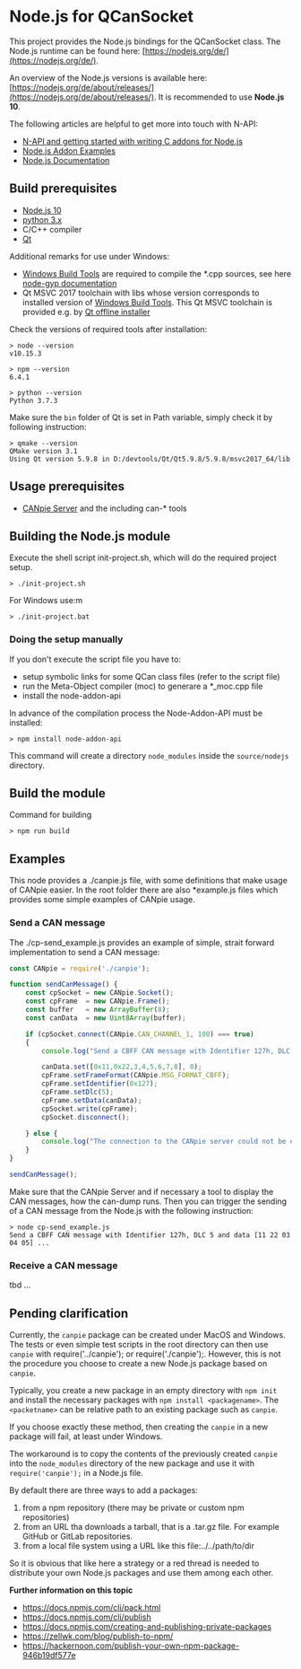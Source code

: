 # Node.js for QCanSocket

This project provides the Node.js bindings for the QCanSocket class. The Node.js runtime can
be found here: [https://nodejs.org/de/](https://nodejs.org/de/).

An overview of the Node.js versions is available here:
[https://nodejs.org/de/about/releases/](https://nodejs.org/de/about/releases/).
It is recommended to use **Node.js 10**.

The following articles are helpful to get more into touch with N-API:

- [N-API and getting started with writing C addons for Node.js](https://hackernoon.com/n-api-and-getting-started-with-writing-c-addons-for-node-js-cf061b3eae75)
- [Node.js Addon Examples](https://github.com/nodejs/abi-stable-node-addon-examples)
- [Node.js Documentation](https://nodejs.org/api/n-api.html)

## Build prerequisites

- [Node.js 10](https://nodejs.org/de/download/)
- [python 3.x](https://www.python.org/downloads/)
- C/C++ compiler
- [Qt](https://www.qt.io/)

Additional remarks for use under Windows:

- [Windows Build Tools](https://www.npmjs.com/package/windows-build-tools) are required to compile the *.cpp sources, see here [node-gyp documentation](https://github.com/nodejs/node-gyp)
- Qt MSVC 2017 toolchain with libs whose version corresponds to installed version of [Windows Build Tools](https://www.npmjs.com/package/windows-build-tools). This Qt MSVC toolchain is provided e.g. by [Qt offline installer](http://download.qt.io/official_releases/qt/5.9/5.9.8/qt-opensource-windows-x86-5.9.8.exe)

Check the versions of required tools after installation:

```shell
> node --version
v10.15.3

> npm --version
6.4.1

> python --version
Python 3.7.3
```

Make sure the `bin` folder of Qt is set in Path variable, simply check it by following instruction:

```shell
> qmake --version
QMake version 3.1
Using Qt version 5.9.8 in D:/devtools/Qt/Qt5.9.8/5.9.8/msvc2017_64/lib
```

## Usage prerequisites

- [CANpie Server](https://github.com/canpie/CANpie) and the including can-* tools

## Building the Node.js module

Execute the shell script init-project.sh, which will do the required project setup.

```shell
> ./init-project.sh
```

For Windows use:m

```shell
> ./init-project.bat
```

### Doing the setup manually

If you don't execute the script file you have to:

- setup symbolic links for some QCan class files (refer to the script file)
- run the Meta-Object compiler (moc) to generare a *_moc.cpp file
- install the node-addon-api

In advance of the compilation process the Node-Addon-API must be installed:

```shell
> npm install node-addon-api
```

This command will create a directory `node_modules` inside the `source/nodejs` directory.

## Build the module

Command for building

```shell
> npm run build
```

## Examples

This node provides a ./canpie.js file, with some definitions that make usage of CANpie easier.
In the root folder there are also *example.js files which provides some simple examples of CANpie usage.

### Send a CAN message

The ./cp-send_example.js provides an example of simple, strait forward implementation to send a CAN message:

```javascript
const CANpie = require('./canpie');

function sendCanMessage() {
    const cpSocket = new CANpie.Socket();
    const cpFrame  = new CANpie.Frame();
    const buffer   = new ArrayBuffer(8);
    const canData  = new Uint8Array(buffer);

    if (cpSocket.connect(CANpie.CAN_CHANNEL_1, 100) === true)
    {
        console.log("Send a CBFF CAN message with Identifier 127h, DLC 5 and data [11 22 03 04 05] ...");

        canData.set([0x11,0x22,3,4,5,6,7,8], 0);
        cpFrame.setFrameFormat(CANpie.MSG_FORMAT_CBFF);
        cpFrame.setIdentifier(0x127);
        cpFrame.setDlc(5);
        cpFrame.setData(canData);
        cpSocket.write(cpFrame);
        cpSocket.disconnect();

    } else {
        console.log("The connection to the CANpie server could not be established.");
    }
}

sendCanMessage();
```

Make sure that the CANpie Server and if necessary a tool to display the CAN messages, how the can-dump runs. Then you can trigger the sending of a CAN message from the Node.js with the following instruction:

```shell
> node cp-send_example.js
Send a CBFF CAN message with Identifier 127h, DLC 5 and data [11 22 03 04 05] ...
```

### Receive a CAN message

tbd ...

## Pending clarification

Currently, the `canpie` package can be created under MacOS and Windows. The tests or even simple test scripts in the root directory can then use `canpie` with require('../canpie'); or require('./canpie');. However, this is not the procedure you choose to create a new Node.js package based on `canpie`.

Typically, you create a new package in an empty directory with `npm init` and install the necessary packages with `npm install <packagename>`. The `<packetname>` can be relative path to an existing package such as `canpie`.

If you choose exactly these method, then creating the `canpie` in a new package will fail, at least under Windows.

The workaround is to copy the contents of the previously created `canpie` into the `node_modules` directory of the new package and use it with `require('canpie');` in a Node.js file.

By default there are three ways to add a packages:

1. from a npm repository (there may be private or custom npm repositories)
1. from an URL tha downloads a tarball, that is a .tar.gz file. For example  GitHub or GitLab repositories.
1. from a local file system using a URL like this file:../../path/to/dir

So it is obvious that like here a strategy or a red thread is needed to distribute your own Node.js packages and use them among each other.

**Further information on this topic**

- https://docs.npmjs.com/cli/pack.html
- https://docs.npmjs.com/cli/publish
- https://docs.npmjs.com/creating-and-publishing-private-packages
- https://zellwk.com/blog/publish-to-npm/
- https://hackernoon.com/publish-your-own-npm-package-946b19df577e
